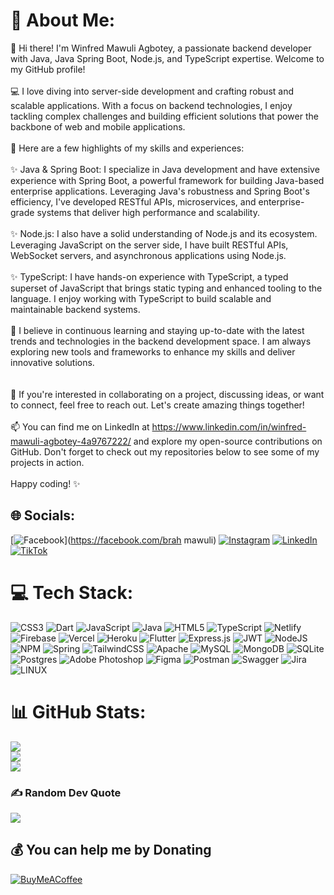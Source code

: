 # 💫 About Me:

👋 Hi there! I'm Winfred Mawuli Agbotey, a passionate backend developer with Java, Java Spring Boot, Node.js, and TypeScript expertise. Welcome to my GitHub profile!<br><br>💻 I love diving into server-side development and crafting robust and scalable applications. With a focus on backend technologies, I enjoy tackling complex challenges and building efficient solutions that power the backbone of web and mobile applications.<br><br>🌟 Here are a few highlights of my skills and experiences:<br><br>✨ Java & Spring Boot: I specialize in Java development and have extensive experience with Spring Boot, a powerful framework for building Java-based enterprise applications. Leveraging Java's robustness and Spring Boot's efficiency, I've developed RESTful APIs, microservices, and enterprise-grade systems that deliver high performance and scalability.<br><br>✨ Node.js: I also have a solid understanding of Node.js and its ecosystem. Leveraging JavaScript on the server side, I have built RESTful APIs, WebSocket servers, and asynchronous applications using Node.js.<br><br>✨ TypeScript: I have hands-on experience with TypeScript, a typed superset of JavaScript that brings static typing and enhanced tooling to the language. I enjoy working with TypeScript to build scalable and maintainable backend systems.<br><br>🌱 I believe in continuous learning and staying up-to-date with the latest trends and technologies in the backend development space. I am always exploring new tools and frameworks to enhance my skills and deliver innovative solutions.<br><br><br>🤝 If you're interested in collaborating on a project, discussing ideas, or want to connect, feel free to reach out. Let's create amazing things together!<br><br>📫 You can find me on LinkedIn at https://www.linkedin.com/in/winfred-mawuli-agbotey-4a9767222/ and explore my open-source contributions on GitHub. Don't forget to check out my repositories below to see some of my projects in action.<br><br>Happy coding! ✨

## 🌐 Socials:

[![Facebook](https://img.shields.io/badge/Facebook-%231877F2.svg?logo=Facebook&logoColor=white)](https://facebook.com/brah mawuli) [![Instagram](https://img.shields.io/badge/Instagram-%23E4405F.svg?logo=Instagram&logoColor=white)](https://instagram.com/brah_mawuli) [![LinkedIn](https://img.shields.io/badge/LinkedIn-%230077B5.svg?logo=linkedin&logoColor=white)](https://linkedin.com/in/https://www.linkedin.com/in/winfred-mawuli-agbotey-4a9767222/) [![TikTok](https://img.shields.io/badge/TikTok-%23000000.svg?logo=TikTok&logoColor=white)](https://tiktok.com/@@bruh_mawuli)

# 💻 Tech Stack:

![CSS3](https://img.shields.io/badge/css3-%231572B6.svg?style=for-the-badge&logo=css3&logoColor=white) ![Dart](https://img.shields.io/badge/dart-%230175C2.svg?style=for-the-badge&logo=dart&logoColor=white) ![JavaScript](https://img.shields.io/badge/javascript-%23323330.svg?style=for-the-badge&logo=javascript&logoColor=%23F7DF1E) ![Java](https://img.shields.io/badge/java-%23ED8B00.svg?style=for-the-badge&logo=java&logoColor=white) ![HTML5](https://img.shields.io/badge/html5-%23E34F26.svg?style=for-the-badge&logo=html5&logoColor=white) ![TypeScript](https://img.shields.io/badge/typescript-%23007ACC.svg?style=for-the-badge&logo=typescript&logoColor=white) ![Netlify](https://img.shields.io/badge/netlify-%23000000.svg?style=for-the-badge&logo=netlify&logoColor=#00C7B7) ![Firebase](https://img.shields.io/badge/firebase-%23039BE5.svg?style=for-the-badge&logo=firebase) ![Vercel](https://img.shields.io/badge/vercel-%23000000.svg?style=for-the-badge&logo=vercel&logoColor=white) ![Heroku](https://img.shields.io/badge/heroku-%23430098.svg?style=for-the-badge&logo=heroku&logoColor=white) ![Flutter](https://img.shields.io/badge/Flutter-%2302569B.svg?style=for-the-badge&logo=Flutter&logoColor=white) ![Express.js](https://img.shields.io/badge/express.js-%23404d59.svg?style=for-the-badge&logo=express&logoColor=%2361DAFB) ![JWT](https://img.shields.io/badge/JWT-black?style=for-the-badge&logo=JSON%20web%20tokens) ![NodeJS](https://img.shields.io/badge/node.js-6DA55F?style=for-the-badge&logo=node.js&logoColor=white) ![NPM](https://img.shields.io/badge/NPM-%23000000.svg?style=for-the-badge&logo=npm&logoColor=white) ![Spring](https://img.shields.io/badge/spring-%236DB33F.svg?style=for-the-badge&logo=spring&logoColor=white) ![TailwindCSS](https://img.shields.io/badge/tailwindcss-%2338B2AC.svg?style=for-the-badge&logo=tailwind-css&logoColor=white) ![Apache](https://img.shields.io/badge/apache-%23D42029.svg?style=for-the-badge&logo=apache&logoColor=white) ![MySQL](https://img.shields.io/badge/mysql-%2300f.svg?style=for-the-badge&logo=mysql&logoColor=white) ![MongoDB](https://img.shields.io/badge/MongoDB-%234ea94b.svg?style=for-the-badge&logo=mongodb&logoColor=white) ![SQLite](https://img.shields.io/badge/sqlite-%2307405e.svg?style=for-the-badge&logo=sqlite&logoColor=white) ![Postgres](https://img.shields.io/badge/postgres-%23316192.svg?style=for-the-badge&logo=postgresql&logoColor=white) ![Adobe Photoshop](https://img.shields.io/badge/adobephotoshop-%2331A8FF.svg?style=for-the-badge&logo=adobephotoshop&logoColor=white) ![Figma](https://img.shields.io/badge/figma-%23F24E1E.svg?style=for-the-badge&logo=figma&logoColor=white) ![Postman](https://img.shields.io/badge/Postman-FF6C37?style=for-the-badge&logo=postman&logoColor=white) ![Swagger](https://img.shields.io/badge/-Swagger-%23Clojure?style=for-the-badge&logo=swagger&logoColor=white) ![Jira](https://img.shields.io/badge/jira-%230A0FFF.svg?style=for-the-badge&logo=jira&logoColor=white) ![LINUX](https://img.shields.io/badge/Linux-FCC624?style=for-the-badge&logo=linux&logoColor=black)

# 📊 GitHub Stats:

![](https://github-readme-stats.vercel.app/api?username=winfred-mawuli&theme=dark&hide_border=false&include_all_commits=false&count_private=false)<br/>
![](https://github-readme-streak-stats.herokuapp.com/?user=winfred-mawuli&theme=dark&hide_border=false)<br/>
![](https://github-readme-stats.vercel.app/api/top-langs/?username=winfred-mawuli&theme=dark&hide_border=false&include_all_commits=false&count_private=false&layout=compact)

### ✍️ Random Dev Quote

![](https://quotes-github-readme.vercel.app/api?type=horizontal&theme=radical)

## 💰 You can help me by Donating

[![BuyMeACoffee](https://img.shields.io/badge/Buy%20Me%20a%20Coffee-ffdd00?style=for-the-badge&logo=buy-me-a-coffee&logoColor=black)](https://buymeacoffee.com/https://bmc.link/mawulidev)
